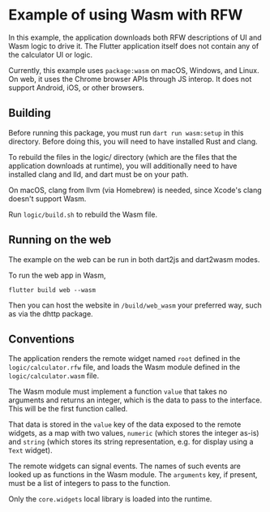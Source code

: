 # Example of using Wasm with RFW

In this example, the application downloads both RFW descriptions of UI
and Wasm logic to drive it. The Flutter application itself does not
contain any of the calculator UI or logic.

Currently, this example uses `package:wasm` on macOS, Windows, and Linux.
On web, it uses the Chrome browser APIs through JS interop. It does not
support Android, iOS, or other browsers.

## Building

Before running this package, you must run `dart run wasm:setup`
in this directory. Before doing this, you will need to have installed
Rust and clang.

To rebuild the files in the logic/ directory (which are the files that
the application downloads at runtime), you will additionally need to
have installed clang and lld, and dart must be on your path.

On macOS, clang from llvm (via Homebrew) is needed, since Xcode's clang
doesn't support Wasm.

Run `logic/build.sh` to rebuild the Wasm file.

## Running on the web

The example on the web can be run in both dart2js and dart2wasm modes.

To run the web app in Wasm,

`flutter build web --wasm`

Then you can host the website in `/build/web_wasm` your preferred way, such as
via the dhttp package.

## Conventions

The application renders the remote widget named `root` defined in the
`logic/calculator.rfw` file, and loads the Wasm module defined in the
`logic/calculator.wasm` file.

The Wasm module must implement a function `value` that takes no
arguments and returns an integer, which is the data to pass to the
interface. This will be the first function called.

That data is stored in the `value` key of the data exposed to the
remote widgets, as a map with two values, `numeric` (which stores the
integer as-is) and `string` (which stores its string representation,
e.g. for display using a `Text` widget).

The remote widgets can signal events. The names of such events are
looked up as functions in the Wasm module. The `arguments` key, if
present, must be a list of integers to pass to the function.

Only the `core.widgets` local library is loaded into the runtime.
